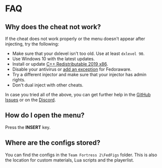 # FAQ

## Why does the cheat not work?

If the cheat does not work properly or the menu doesn't appear after injecting, try the following:

- Make sure that your dxlevel isn't too old. Use at least `dxlevel 90`.
- Use Windows 10 with the latest updates.
- Install or update [C++ Redistributable 2019 x86](https://aka.ms/vs/17/release/vc_redist.x86.exe).
- Disable your antivirus or [add an exception](https://support.microsoft.com/en-us/windows/add-an-exclusion-to-windows-security-811816c0-4dfd-af4a-47e4-c301afe13b26) for Fedoraware.
- Try a different injector and make sure that your injector has admin rights.
- Don't dual inject with other cheats.

In case you tried all of the above, you can get further help in the [GitHub Issues](https://github.com/Fedoraware/Fedoraware/issues) or on the [Discord](https://discord.gg/TungCJfDbh).

## How do I open the menu?

Press the **INSERT** key.

## Where are the configs stored?

You can find the configs in the `Team Fortress 2\FedFigs` folder.
This is also the location for custom materials, Lua scripts and the playerlist.
